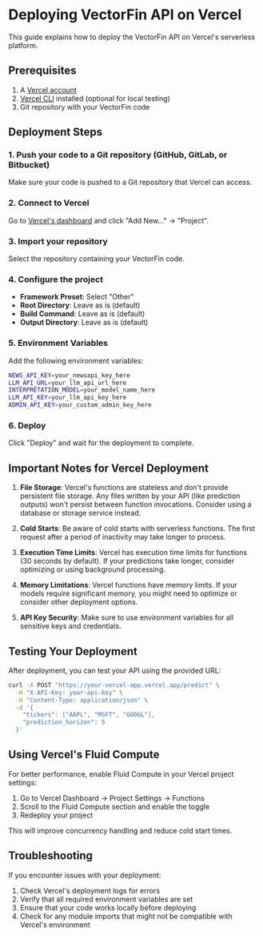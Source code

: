 # Deploying VectorFin API on Vercel

This guide explains how to deploy the VectorFin API on Vercel's serverless platform.

## Prerequisites

1. A [Vercel account](https://vercel.com/signup)
2. [Vercel CLI](https://vercel.com/docs/cli) installed (optional for local testing)
3. Git repository with your VectorFin code

## Deployment Steps

### 1. Push your code to a Git repository (GitHub, GitLab, or Bitbucket)

Make sure your code is pushed to a Git repository that Vercel can access.

### 2. Connect to Vercel

Go to [Vercel's dashboard](https://vercel.com/dashboard) and click "Add New..." → "Project".

### 3. Import your repository

Select the repository containing your VectorFin code.

### 4. Configure the project

- **Framework Preset**: Select "Other"
- **Root Directory**: Leave as is (default)
- **Build Command**: Leave as is (default)
- **Output Directory**: Leave as is (default)

### 5. Environment Variables

Add the following environment variables:

```bash
NEWS_API_KEY=your_newsapi_key_here
LLM_API_URL=your_llm_api_url_here
INTERPRETATION_MODEL=your_model_name_here
LLM_API_KEY=your_llm_api_key_here
ADMIN_API_KEY=your_custom_admin_key_here
```

### 6. Deploy

Click "Deploy" and wait for the deployment to complete.

## Important Notes for Vercel Deployment

1. **File Storage**: Vercel's functions are stateless and don't provide persistent file storage. Any files written by your API (like prediction outputs) won't persist between function invocations. Consider using a database or storage service instead.

2. **Cold Starts**: Be aware of cold starts with serverless functions. The first request after a period of inactivity may take longer to process.

3. **Execution Time Limits**: Vercel has execution time limits for functions (30 seconds by default). If your predictions take longer, consider optimizing or using background processing.

4. **Memory Limitations**: Vercel functions have memory limits. If your models require significant memory, you might need to optimize or consider other deployment options.

5. **API Key Security**: Make sure to use environment variables for all sensitive keys and credentials.

## Testing Your Deployment

After deployment, you can test your API using the provided URL:

```bash
curl -X POST "https://your-vercel-app.vercel.app/predict" \
  -H "X-API-Key: your-api-key" \
  -H "Content-Type: application/json" \
  -d '{
    "tickers": ["AAPL", "MSFT", "GOOGL"],
    "prediction_horizon": 5
  }'
```

## Using Vercel's Fluid Compute

For better performance, enable Fluid Compute in your Vercel project settings:

1. Go to Vercel Dashboard → Project Settings → Functions
2. Scroll to the Fluid Compute section and enable the toggle
3. Redeploy your project

This will improve concurrency handling and reduce cold start times.

## Troubleshooting

If you encounter issues with your deployment:

1. Check Vercel's deployment logs for errors
2. Verify that all required environment variables are set
3. Ensure that your code works locally before deploying
4. Check for any module imports that might not be compatible with Vercel's environment
